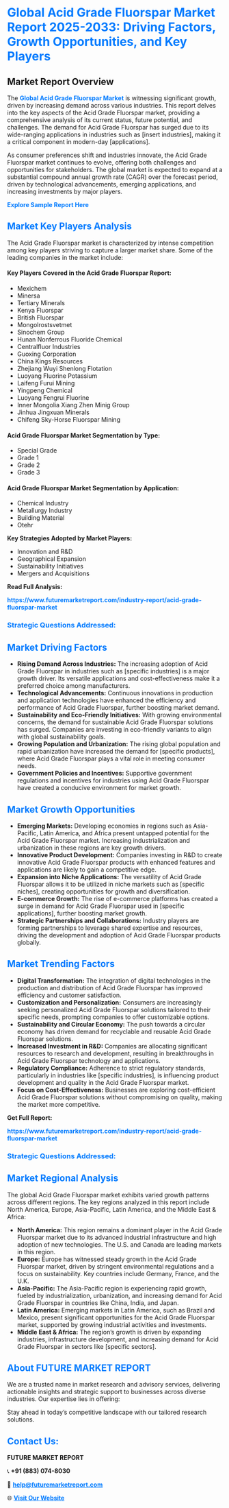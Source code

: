 <h1 style="color: #007BFF;">Global Acid Grade Fluorspar Market Report 2025-2033: Driving Factors, Growth Opportunities, and Key Players</h1>

<section id="overview">
<h2>Market Report Overview</h2>
<p>The <a href="https://www.futuremarketreport.com/industry-report/acid-grade-fluorspar-market" style="color: #007BFF; text-decoration: none;"><strong>Global Acid Grade Fluorspar Market</strong></a> is witnessing significant growth, driven by increasing demand across various industries. This report delves into the key aspects of the Acid Grade Fluorspar market, providing a comprehensive analysis of its current status, future potential, and challenges. The demand for Acid Grade Fluorspar has surged due to its wide-ranging applications in industries such as [insert industries], making it a critical component in modern-day [applications].</p>
<p>As consumer preferences shift and industries innovate, the Acid Grade Fluorspar market continues to evolve, offering both challenges and opportunities for stakeholders. The global market is expected to expand at a substantial compound annual growth rate (CAGR) over the forecast period, driven by technological advancements, emerging applications, and increasing investments by major players.</p>
</section>

<section id="overview">
<p><a href="https://www.futuremarketreport.com/request-sample/reportId=30871" style="color: #007BFF; text-decoration: none;"><strong>Explore Sample Report Here</strong></a></p>
</section>

<section id="key-players">
<h2 style="color: #007BFF;">Market Key Players Analysis</h2>
<p>The Acid Grade Fluorspar market is characterized by intense competition among key players striving to capture a larger market share. Some of the leading companies in the market include:</p>
<h4>Key Players Covered in the Acid Grade Fluorspar Report:</h4>
<ul><li>Mexichem</li><li>Minersa</li><li>Tertiary Minerals</li><li>Kenya Fluorspar</li><li>British Fluorspar</li><li>Mongolrostsvetmet</li><li>Sinochem Group</li><li>Hunan Nonferrous Fluoride Chemical</li><li>Centralfluor Industries</li><li>Guoxing Corporation</li><li>China Kings Resources</li><li>Zhejiang Wuyi Shenlong Flotation</li><li>Luoyang Fluorine Potassium</li><li>Laifeng Furui Mining</li><li>Yingpeng Chemical</li><li>Luoyang Fengrui Fluorine</li><li>Inner Mongolia Xiang Zhen Minig Group</li><li>Jinhua Jingxuan Minerals</li><li>Chifeng Sky-Horse Fluorspar Mining</li></ul>
<h4>Acid Grade Fluorspar Market Segmentation by Type:</h4>
<ul><li>Special Grade</li><li>Grade 1</li><li>Grade 2</li><li>Grade 3</li></ul>

<h4>Acid Grade Fluorspar Market Segmentation by Application:</h4>
<ul><li>Chemical Industry</li><li>Metallurgy Industry</li><li>Building Material</li><li>Otehr</li></ul>
<p><strong>Key Strategies Adopted by Market Players:</strong></p>
<ul>
<li>Innovation and R&D</li>
<li>Geographical Expansion</li>
<li>Sustainability Initiatives</li>
<li>Mergers and Acquisitions</li>
</ul>
</section>

<section>
<p><strong>Read Full Analysis: </strong></p><a href="https://www.futuremarketreport.com/industry-report/acid-grade-fluorspar-market" style="color: #007BFF; text-decoration: none;"><strong>https://www.futuremarketreport.com/industry-report/acid-grade-fluorspar-market</strong></a>
<h3 style="color: #007BFF;">Strategic Questions Addressed:</h3>
</section>

<section id="driving-factors">
<h2 style="color: #007BFF;">Market Driving Factors</h2>
<ul>
<li><strong>Rising Demand Across Industries:</strong> The increasing adoption of Acid Grade Fluorspar in industries such as [specific industries] is a major growth driver. Its versatile applications and cost-effectiveness make it a preferred choice among manufacturers.</li>
<li><strong>Technological Advancements:</strong> Continuous innovations in production and application technologies have enhanced the efficiency and performance of Acid Grade Fluorspar, further boosting market demand.</li>
<li><strong>Sustainability and Eco-Friendly Initiatives:</strong> With growing environmental concerns, the demand for sustainable Acid Grade Fluorspar solutions has surged. Companies are investing in eco-friendly variants to align with global sustainability goals.</li>
<li><strong>Growing Population and Urbanization:</strong> The rising global population and rapid urbanization have increased the demand for [specific products], where Acid Grade Fluorspar plays a vital role in meeting consumer needs.</li>
<li><strong>Government Policies and Incentives:</strong> Supportive government regulations and incentives for industries using Acid Grade Fluorspar have created a conducive environment for market growth.</li>
</ul>
</section>

<section id="growth-opportunities">
<h2 style="color: #007BFF;">Market Growth Opportunities</h2>
<ul>
<li><strong>Emerging Markets:</strong> Developing economies in regions such as Asia-Pacific, Latin America, and Africa present untapped potential for the Acid Grade Fluorspar market. Increasing industrialization and urbanization in these regions are key growth drivers.</li>
<li><strong>Innovative Product Development:</strong> Companies investing in R&D to create innovative Acid Grade Fluorspar products with enhanced features and applications are likely to gain a competitive edge.</li>
<li><strong>Expansion into Niche Applications:</strong> The versatility of Acid Grade Fluorspar allows it to be utilized in niche markets such as [specific niches], creating opportunities for growth and diversification.</li>
<li><strong>E-commerce Growth:</strong> The rise of e-commerce platforms has created a surge in demand for Acid Grade Fluorspar used in [specific applications], further boosting market growth.</li>
<li><strong>Strategic Partnerships and Collaborations:</strong> Industry players are forming partnerships to leverage shared expertise and resources, driving the development and adoption of Acid Grade Fluorspar products globally.</li>
</ul>
</section>

<section id="trending-factors">
<h2 style="color: #007BFF;">Market Trending Factors</h2>
<ul>
<li><strong>Digital Transformation:</strong> The integration of digital technologies in the production and distribution of Acid Grade Fluorspar has improved efficiency and customer satisfaction.</li>
<li><strong>Customization and Personalization:</strong> Consumers are increasingly seeking personalized Acid Grade Fluorspar solutions tailored to their specific needs, prompting companies to offer customizable options.</li>
<li><strong>Sustainability and Circular Economy:</strong> The push towards a circular economy has driven demand for recyclable and reusable Acid Grade Fluorspar solutions.</li>
<li><strong>Increased Investment in R&D:</strong> Companies are allocating significant resources to research and development, resulting in breakthroughs in Acid Grade Fluorspar technology and applications.</li>
<li><strong>Regulatory Compliance:</strong> Adherence to strict regulatory standards, particularly in industries like [specific industries], is influencing product development and quality in the Acid Grade Fluorspar market.</li>
<li><strong>Focus on Cost-Effectiveness:</strong> Businesses are exploring cost-efficient Acid Grade Fluorspar solutions without compromising on quality, making the market more competitive.</li>
</ul>
</section>

<section>
<p><strong>Get Full Report: </strong></p><a href="https://www.futuremarketreport.com/industry-report/acid-grade-fluorspar-market" style="color: #007BFF; text-decoration: none;"><strong>https://www.futuremarketreport.com/industry-report/acid-grade-fluorspar-market</strong></a>
<h3 style="color: #007BFF;">Strategic Questions Addressed:</h3>
</section>


<section id="regional-analysis">
<h2 style="color: #007BFF;">Market Regional Analysis</h2>
<p>The global Acid Grade Fluorspar market exhibits varied growth patterns across different regions. The key regions analyzed in this report include North America, Europe, Asia-Pacific, Latin America, and the Middle East & Africa:</p>
<ul>
<li><strong>North America:</strong> This region remains a dominant player in the Acid Grade Fluorspar market due to its advanced industrial infrastructure and high adoption of new technologies. The U.S. and Canada are leading markets in this region.</li>
<li><strong>Europe:</strong> Europe has witnessed steady growth in the Acid Grade Fluorspar market, driven by stringent environmental regulations and a focus on sustainability. Key countries include Germany, France, and the U.K.</li>
<li><strong>Asia-Pacific:</strong> The Asia-Pacific region is experiencing rapid growth, fueled by industrialization, urbanization, and increasing demand for Acid Grade Fluorspar in countries like China, India, and Japan.</li>
<li><strong>Latin America:</strong> Emerging markets in Latin America, such as Brazil and Mexico, present significant opportunities for the Acid Grade Fluorspar market, supported by growing industrial activities and investments.</li>
<li><strong>Middle East & Africa:</strong> The region’s growth is driven by expanding industries, infrastructure development, and increasing demand for Acid Grade Fluorspar in sectors like [specific sectors].</li>
</ul>
</section>

<footer>
<h2 style="color: #007BFF;">About FUTURE MARKET REPORT</h2>
<p>We are a trusted name in market research and advisory services, delivering actionable insights and strategic support to businesses across diverse industries. Our expertise lies in offering:</p>

<p>Stay ahead in today’s competitive landscape with our tailored research solutions.</p>

<h2 style="color: #007BFF;">Contact Us:</h2>
<p><strong>FUTURE MARKET REPORT</strong></p>
<p>📞 <strong>+91 (883) 074-8030</strong></p>
<p>📧 <strong><a href="mailto:help@futuremarketreport.com" style="color: #007BFF;">help@futuremarketreport.com</a></strong></p>
<p>🌐 <strong><a href="https://www.futuremarketreport.com/" style="color: #007BFF;">Visit Our Website</a></strong></p>
</footer>